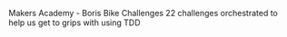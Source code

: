  Makers Academy - Boris Bike Challenges
22 challenges orchestrated to help us get to grips with using TDD
